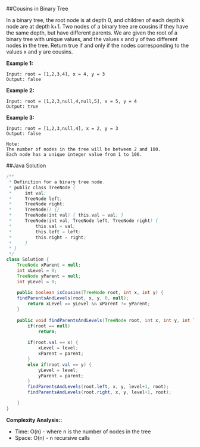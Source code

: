 ##Cousins in Binary Tree

In a binary tree, the root node is at depth 0, and children of each depth k node are at depth k+1.
Two nodes of a binary tree are cousins if they have the same depth, but have different parents.
We are given the root of a binary tree with unique values, and the values x and y of two different nodes in the tree.
Return true if and only if the nodes corresponding to the values x and y are cousins.

**Example 1:**
```
Input: root = [1,2,3,4], x = 4, y = 3
Output: false
```

**Example 2:**
```
Input: root = [1,2,3,null,4,null,5], x = 5, y = 4
Output: true
```

**Example 3:**
```
Input: root = [1,2,3,null,4], x = 2, y = 3
Output: false
```

```
Note:
The number of nodes in the tree will be between 2 and 100.
Each node has a unique integer value from 1 to 100.
```

##Java Solution
```Java
/**
 * Definition for a binary tree node.
 * public class TreeNode {
 *     int val;
 *     TreeNode left;
 *     TreeNode right;
 *     TreeNode() {}
 *     TreeNode(int val) { this.val = val; }
 *     TreeNode(int val, TreeNode left, TreeNode right) {
 *         this.val = val;
 *         this.left = left;
 *         this.right = right;
 *     }
 * }
 */
class Solution {
    TreeNode xParent = null;
    int xLevel = 0;
    TreeNode yParent = null;
    int yLevel = 0;
    
    public boolean isCousins(TreeNode root, int x, int y) { 
    findParentsAndLevels(root, x, y, 0, null);
        return xLevel == yLevel && xParent != yParent;
    }
    
    public void findParentsAndLevels(TreeNode root, int x, int y, int level, TreeNode parent) {
        if(root == null)
            return;
        
        if(root.val == x) {
            xLevel = level;
            xParent = parent;
        } 
        else if(root.val == y) {
            yLevel = level;
            yParent = parent;
        }
        findParentsAndLevels(root.left, x, y, level+1, root);
        findParentsAndLevels(root.right, x, y, level+1, root);

    }
}
```

**Complexity Analysis::**
* Time: O(n) - where n is the number of nodes in the tree
* Space: O(n) - n recursive calls